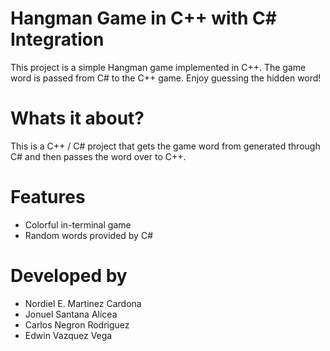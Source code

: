 # Hangman Game in C++ with C# Integration

  This project is a simple Hangman game implemented in C++. The game word is passed from C# to the C++ game. Enjoy guessing the hidden word!
  
# Whats it about?

  This is a C++ / C# project that gets the game word from generated through C# and then passes the word over to C++.
  
# Features

- Colorful in-terminal game
- Random words provided by C# 

# Developed by

- Nordiel E. Martinez Cardona
- Jonuel Santana Alicea
- Carlos Negron Rodriguez
- Edwin Vazquez Vega
